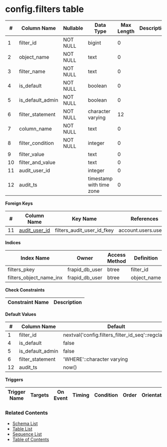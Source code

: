# config.filters table



| # | Column Name | Nullable | Data Type | Max Length | Description |
| --- | --- | --- | --- | --- | --- |
| 1 | filter_id | NOT NULL | bigint | 0 |  |
| 2 | object_name | NOT NULL | text | 0 |  |
| 3 | filter_name | NOT NULL | text | 0 |  |
| 4 | is_default | NOT NULL | boolean | 0 |  |
| 5 | is_default_admin | NOT NULL | boolean | 0 |  |
| 6 | filter_statement | NOT NULL | character varying | 12 |  |
| 7 | column_name | NOT NULL | text | 0 |  |
| 8 | filter_condition | NOT NULL | integer | 0 |  |
| 9 | filter_value |  | text | 0 |  |
| 10 | filter_and_value |  | text | 0 |  |
| 11 | audit_user_id |  | integer | 0 |  |
| 12 | audit_ts |  | timestamp with time zone | 0 |  |



**Foreign Keys**

| # | Column Name | Key Name | References |
| --- | --- | --- | --- |
| 11 | [audit_user_id](../account/users.md) | filters_audit_user_id_fkey | account.users.user_id |



**Indices**

| Index Name | Owner | Access Method | Definition | Description |
| --- | --- | --- | --- | --- |
| filters_pkey | frapid_db_user | btree | filter_id |  |
| filters_object_name_inx | frapid_db_user | btree | object_name |  |



**Check Constraints**

| Constraint Name | Description |
| --- | --- |



**Default Values**

| # | Column Name | Default |
| --- | --- | --- |
| 1 | filter_id | nextval('config.filters_filter_id_seq'::regclass) |
| 4 | is_default | false |
| 5 | is_default_admin | false |
| 6 | filter_statement | 'WHERE'::character varying |
| 12 | audit_ts | now() |


**Triggers**

| Trigger Name | Targets | On Event | Timing | Condition | Order | Orientation | Description |
| --- | --- | --- | --- | --- | --- | --- | --- |


### Related Contents
* [Schema List](../../schemas.md)
* [Table List](../../tables.md)
* [Sequence List](../../sequences.md)
* [Table of Contents](../../README.md)
